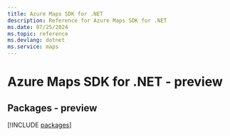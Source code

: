 ```yaml
---
title: Azure Maps SDK for .NET
description: Reference for Azure Maps SDK for .NET
ms.date: 07/25/2024
ms.topic: reference
ms.devlang: dotnet
ms.service: maps
---
```

# Azure Maps SDK for .NET - preview
## Packages - preview
[!INCLUDE [packages](maps-index.md)]